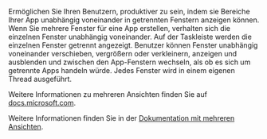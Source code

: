﻿Ermöglichen Sie Ihren Benutzern, produktiver zu sein, indem sie Bereiche Ihrer App unabhängig voneinander in getrennten Fenstern anzeigen können. Wenn Sie mehrere Fenster für eine App erstellen, verhalten sich die einzelnen Fenster unabhängig voneinander. Auf der Taskleiste werden die einzelnen Fenster getrennt angezeigt. Benutzer können Fenster unabhängig voneinander verschieben, vergrößern oder verkleinern, anzeigen und ausblenden und zwischen den App-Fenstern wechseln, als ob es sich um getrennte Apps handeln würde. Jedes Fenster wird in einem eigenen Thread ausgeführt.

Weitere Informationen zu mehreren Ansichten finden Sie auf [docs.microsoft.com](https://docs.microsoft.com/de-de/windows/uwp/design/layout/show-multiple-views).

Weitere Informationen finden Sie in der [Dokumentation mit mehreren Ansichten](https://github.com/Microsoft/WindowsTemplateStudio/blob/dev/docs/features/multiple-views.md).